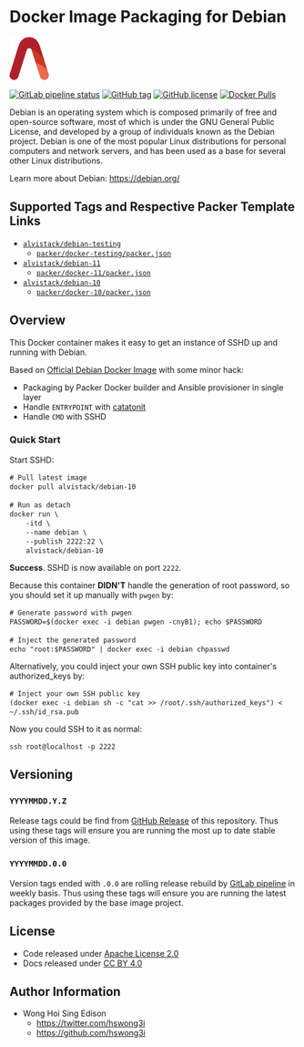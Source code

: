 # Docker Image Packaging for Debian

<a href="https://alvistack.com" title="AlviStack" target="_blank"><img src="/alvistack.svg" height="75" alt="AlviStack"></a>

[![GitLab pipeline status](https://img.shields.io/gitlab/pipeline/alvistack/docker-debian/master)](https://gitlab.com/alvistack/docker-debian/-/pipelines)
[![GitHub tag](https://img.shields.io/github/tag/alvistack/docker-debian.svg)](https://github.com/alvistack/docker-debian/tags)
[![GitHub license](https://img.shields.io/github/license/alvistack/docker-debian.svg)](https://github.com/alvistack/docker-debian/blob/master/LICENSE)
[![Docker Pulls](https://img.shields.io/docker/pulls/alvistack/debian-10.svg)](https://hub.docker.com/r/alvistack/debian-10)

Debian is an operating system which is composed primarily of free and open-source software, most of which is under the GNU General Public License, and developed by a group of individuals known as the Debian project. Debian is one of the most popular Linux distributions for personal computers and network servers, and has been used as a base for several other Linux distributions.

Learn more about Debian: <https://debian.org/>

## Supported Tags and Respective Packer Template Links

-   [`alvistack/debian-testing`](https://hub.docker.com/r/alvistack/debian-testing)
    -   [`packer/docker-testing/packer.json`](https://github.com/alvistack/docker-debian/blob/master/packer/docker-testing/packer.json)
-   [`alvistack/debian-11`](https://hub.docker.com/r/alvistack/debian-11)
    -   [`packer/docker-11/packer.json`](https://github.com/alvistack/docker-debian/blob/master/packer/docker-11/packer.json)
-   [`alvistack/debian-10`](https://hub.docker.com/r/alvistack/debian-10)
    -   [`packer/docker-10/packer.json`](https://github.com/alvistack/docker-debian/blob/master/packer/docker-10/packer.json)

## Overview

This Docker container makes it easy to get an instance of SSHD up and running with Debian.

Based on [Official Debian Docker Image](https://hub.docker.com/_/debian/) with some minor hack:

-   Packaging by Packer Docker builder and Ansible provisioner in single layer
-   Handle `ENTRYPOINT` with [catatonit](https://github.com/openSUSE/catatonit)
-   Handle `CMD` with SSHD

### Quick Start

Start SSHD:

    # Pull latest image
    docker pull alvistack/debian-10

    # Run as detach
    docker run \
        -itd \
        --name debian \
        --publish 2222:22 \
        alvistack/debian-10

**Success**. SSHD is now available on port `2222`.

Because this container **DIDN'T** handle the generation of root password, so you should set it up manually with `pwgen` by:

    # Generate password with pwgen
    PASSWORD=$(docker exec -i debian pwgen -cnyB1); echo $PASSWORD

    # Inject the generated password
    echo "root:$PASSWORD" | docker exec -i debian chpasswd

Alternatively, you could inject your own SSH public key into container's authorized_keys by:

    # Inject your own SSH public key
    (docker exec -i debian sh -c "cat >> /root/.ssh/authorized_keys") < ~/.ssh/id_rsa.pub

Now you could SSH to it as normal:

    ssh root@localhost -p 2222

## Versioning

### `YYYYMMDD.Y.Z`

Release tags could be find from [GitHub Release](https://github.com/alvistack/docker-debian/tags) of this repository. Thus using these tags will ensure you are running the most up to date stable version of this image.

### `YYYYMMDD.0.0`

Version tags ended with `.0.0` are rolling release rebuild by [GitLab pipeline](https://gitlab.com/alvistack/docker-debian/-/pipelines) in weekly basis. Thus using these tags will ensure you are running the latest packages provided by the base image project.

## License

-   Code released under [Apache License 2.0](LICENSE)
-   Docs released under [CC BY 4.0](http://creativecommons.org/licenses/by/4.0/)

## Author Information

-   Wong Hoi Sing Edison
    -   <https://twitter.com/hswong3i>
    -   <https://github.com/hswong3i>
